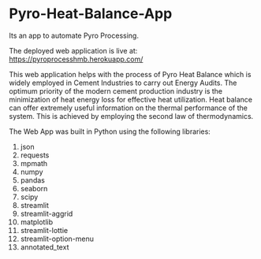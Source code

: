 # Pyro-Heat-Balance-App
Its an app to automate Pyro Processing.

The deployed web application is live at: https://pyroprocesshmb.herokuapp.com/

This web application helps with the process of Pyro Heat Balance which is widely employed in Cement Industries to carry out Energy Audits. The optimum priority of the modern cement production industry is the minimization of heat energy loss for effective heat utilization. Heat balance can offer extremely useful information on the thermal performance of the system. This is achieved by employing the second law of thermodynamics.

The Web App was built in Python using the following libraries:

1. json
2. requests
3. mpmath
4. numpy
5. pandas
6. seaborn
7. scipy
8. streamlit
9. streamlit-aggrid
10. matplotlib
11. streamlit-lottie
12. streamlit-option-menu
13. annotated_text
